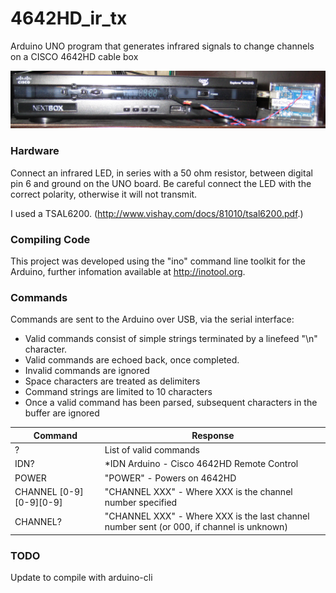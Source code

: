 # 4642HD_ir_tx
Arduino UNO program that generates infrared signals to change channels on a CISCO 4642HD cable box

![4642HD with Arduino IR Tx](images/IR_Tx.png)


### Hardware

Connect an infrared LED, in series with a 50 ohm resistor, between digital pin 6 and ground on the UNO board. Be careful connect the LED with the correct polarity, otherwise it will not transmit.

I used a TSAL6200. (http://www.vishay.com/docs/81010/tsal6200.pdf.) 

### Compiling Code

This project was developed using the "ino" command line toolkit for the Arduino, further infomation available at http://inotool.org.

### Commands

Commands are sent to the Arduino over USB, via the serial interface:
  * Valid commands consist of simple strings terminated by a linefeed "\n" character. 
  * Valid commands are echoed back, once completed. 
  * Invalid commands are ignored 
  * Space characters are treated as delimiters
  * Command strings are limited to 10 characters
  * Once a valid command has been parsed, subsequent characters in the buffer are ignored

| Command                   |   Response                                                                                 |
| ------------------------  | ------------------------------------------------------------------------------------------ |
|?                          | List of valid commands                                                                     |
|IDN?                       | \*IDN Arduino - Cisco 4642HD Remote Control                                                |
|POWER                      | "POWER" - Powers on 4642HD                                                                 |
|CHANNEL [0-9][0-9][0-9]    | "CHANNEL XXX" - Where XXX is the channel number specified                                  |
|CHANNEL?                   | "CHANNEL XXX" - Where XXX is the last channel number sent (or 000, if channel is unknown)  |

### TODO

Update to compile with arduino-cli
